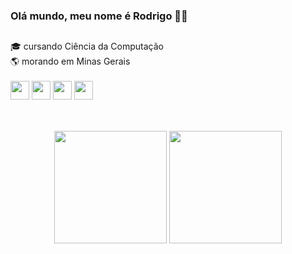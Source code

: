 ### Olá mundo, meu nome é Rodrigo 👋🏻
##
🎓 cursando Ciência da Computação <br>
🌎 morando em Minas Gerais <br> <br>
<img width="30px" src="https://cdn.jsdelivr.net/gh/devicons/devicon/icons/c/c-original.svg" />
<img width="30px" src="https://cdn.jsdelivr.net/gh/devicons/devicon/icons/html5/html5-original.svg" />
<img width="30px" src="https://cdn.jsdelivr.net/gh/devicons/devicon/icons/css3/css3-original.svg" />
<img width="30px" src="https://cdn.jsdelivr.net/gh/devicons/devicon/icons/javascript/javascript-original.svg" />
##
  <br>
  <div align="center">
  <img height="180vw" src="https://github-readme-stats.vercel.app/api?username=rodrigoacs&show_icons=true&theme=dark&include_all_commits=true&count_private=true">
  <img height="180vw" src="https://github-readme-stats.vercel.app/api/top-langs/?username=rodrigoacs&layout=compact&langs_count=7&theme=dark">
  </div>

